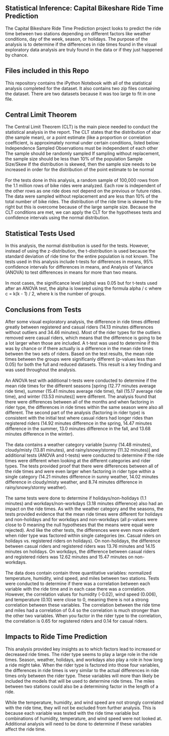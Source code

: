 ## Statistical Inference: Capital Bikeshare Ride Time Prediction
The Capital Bikeshare Ride Time Prediction project looks to predict the ride time between two stations depending on different factors like weather conditions, day of the week, season, or holidays. The purpose of the analysis is to determine if the differences in ride times found in the visual exploratory data analysis are truly found in the data or if they just happened by chance.

## Files included in this Repo
This repository contains the iPython Notebook with all of the statistical analysis completed for the dataset. It also contains two zip files containing the dataset. There are two datasets because it was too large to fit in one file.

## Central Limit Theorem
The Central Limit Theorem (CLT) is the main piece needed to conduct the statistical analysis in the report. The CLT states that the distribution of xbar (the sample mean), or a point estimate (like a proportion or correlation coefficient, is approximately normal under certain conditions, listed below:
Independence
Sampled Observations must be independent of each other
The sample should be randomly sampled
If sampling without replacement, the sample size should be less than 10% of the population
Sample Size/Skew
If the distribution is skewed, then the sample size needs to be increased in order for the distribution of the point estimate to be normal
<br>
<br>
For the tests done in this analysis, a random sample of 100,000 rows from the 1.1 million rows of bike rides were analyzed. Each row is independent of the other rows as one ride does not depend on the previous or future rides. The data were sampled without replacement and are less than 10% of the total number of bike rides. The distribution of the ride time is skewed to the right but this is overcome because of the large sample size. Because the CLT conditions are met, we can apply the CLT for the hypotheses tests and confidence intervals using the normal distribution.

## Statistical Tests Used
In this analysis, the normal distribution is used for the tests. However, instead of using the z-distribution, the t-distribution is used because the standard deviation of ride time for the entire population is not known. The tests used in this analysis include t-tests for differences in means, 95% confidence intervals for differences in means, and Analysis of Variance (ANOVA) to test differences in means for more than two means.
<br>
<br>
In most cases, the significance level (alpha) was 0.05 but for t-tests used after an ANOVA test, the alpha is lowered using the formula alpha / c where c = k(k - 1) / 2, where k is the number of groups.

## Conclusions from Tests
After some visual exploratory analysis, the difference in ride times differed greatly between registered and casual riders (14.13 minutes differences without outliers and 34.46 minutes). Most of the rider types for the outliers removed were casual riders, which means that the difference is going to be a lot larger when those are included. A t-test was used to determine if this was by chance or if there actually is a difference in the mean ride times between the two sets of riders. Based on the test results, the mean ride times between the groups were significanly different (p-values less than 0.05) for both the full and reduced datasets.  This result is a key finding and was used throughout the analysis.
<br>
<br>
An ANOVA test with additional t-tests were conducted to determine if the mean ride times for the different seasons [spring (12.77 minutes average ride time), summer (15.41 minutes average ride time), fall (15.17 average ride time), and winter (13.53 minutes)] were different. The analysis found that there were differences between all of the months and when factoring in rider type, the differences in ride times within the same season were also all different. The second part of the analysis (factoring in rider type) is consistent with the initial test where casual riders had longer rides than registered riders (14.92 minutes difference in the spring, 14.47 minutes difference in the summer, 13.0 minutes difference in the fall, and 13.68 minutes difference in the winter).
<br>
<br>
The data contains a weather category variable [sunny (14.48 minutes), cloudy/misty (13.81 minutes), and rainy/snowy/stormy (11.32 minutes)] and additional tests (ANOVA and t-tests) were conducted to determine if the ride times were different when looking at the different categories and rider types. The tests provided proof that there were differences between all of the ride times and were even larger when factoring in rider type within a single category (14.21 minutes difference in sunny weather, 14.02 minutes difference in cloudy/misty weather, and 8.74 minutes difference in rainy/snowy/stormy weather).
<br>
<br>
The same tests were done to determine if holidays/non-holidays (1.1 minutes) and workdays/non-workdays (3.18 minutes difference) also had an impact on the ride times. As with the weather category and the seasons, the tests provided evidence that the mean ride times were different for holidays and non-holidays and for workdays and non-workdays (all p-values were close to 0 meaning the null hypotheses that the means were equal were rejected). And like the other tests, the differences were even more evident when rider type was factored within single categories (ex. Casual riders on holidays vs. registered riders on holidays). On non-holidays, the difference between casual riders and registered riders was 13.76 minutes and 14.15 minutes on holidays. On workdays, the difference between casual riders and registered riders was 12.62 minutes and 15.47 minutes on non-workdays.
<br>
<br>
The data does contain contain three quantitative variables: normalized temperature, humidity, wind speed, and miles between two stations. Tests were conducted to determine if there was a correlation between each variable with the ride time and in each case there was a correlation. However, the correlation values for humidity (-0.02), wind speed (0.006), and temperature (0.10) were close to 0, meaning there is not a strong correlation between these variables. The correlation between the ride time and miles had a correlation of 0.4 so the correlation is much stronger than the other two variables. When you factor in the rider type to the correlation, the correlation is 0.65 for registered riders and 0.14 for casual riders. 

## Impacts to Ride Time Prediction
This analysis provided key insights as to which factors lead to increased or decreased ride times. The rider type seems to play a large role in the ride times. Season, weather, holidays, and workdays also play a role in how long a ride might take. When the rider type is factored into those four variables, the differences in ride times is very similar to the actual differences in ride times only between the rider type. These variables will more than likely be included the models that will be used to determine ride times. The miles between two stations could also be a determining factor in the length of a ride.
<br>
<br>
While the temperature, humidity, and wind speed are not strongly correlated with the ride time, they will not be excluded from further analysis. This is because each variable was tested with the ride time variable but combinations of humidity, temperature, and wind speed were not looked at. Additional analysis will need to be done to determine if these variables affect the ride time. 




